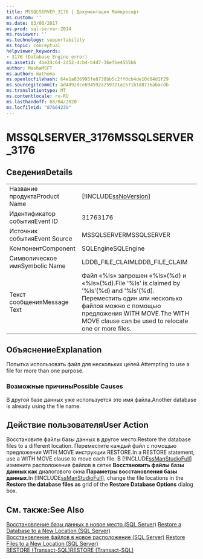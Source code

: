```yaml
---
title: MSSQLSERVER_3176 | Документация Майкрософт
ms.custom: ''
ms.date: 03/06/2017
ms.prod: sql-server-2014
ms.reviewer: ''
ms.technology: supportability
ms.topic: conceptual
helpviewer_keywords:
- 3176 (Database Engine error)
ms.assetid: 4be24c64-2d52-4cb4-b4d7-36efbe4555b6
author: MashaMSFT
ms.author: mathoma
ms.openlocfilehash: 64e1a836995fe8738bb5c2ff0cb4de10d84d1f29
ms.sourcegitcommit: ad4d92dce894592a259721a1571b1d8736abacdb
ms.translationtype: MT
ms.contentlocale: ru-RU
ms.lasthandoff: 08/04/2020
ms.locfileid: "87664239"
---
```

# <a name="mssqlserver_3176"></a><span data-ttu-id="db9b4-102">MSSQLSERVER_3176</span><span class="sxs-lookup"><span data-stu-id="db9b4-102">MSSQLSERVER_3176</span></span>
    
## <a name="details"></a><span data-ttu-id="db9b4-103">Сведения</span><span class="sxs-lookup"><span data-stu-id="db9b4-103">Details</span></span>  
  
|||  
|-|-|  
|<span data-ttu-id="db9b4-104">Название продукта</span><span class="sxs-lookup"><span data-stu-id="db9b4-104">Product Name</span></span>|[!INCLUDE[ssNoVersion](../../includes/ssnoversion-md.md)]|  
|<span data-ttu-id="db9b4-105">Идентификатор события</span><span class="sxs-lookup"><span data-stu-id="db9b4-105">Event ID</span></span>|<span data-ttu-id="db9b4-106">3176</span><span class="sxs-lookup"><span data-stu-id="db9b4-106">3176</span></span>|  
|<span data-ttu-id="db9b4-107">Источник события</span><span class="sxs-lookup"><span data-stu-id="db9b4-107">Event Source</span></span>|<span data-ttu-id="db9b4-108">MSSQLSERVER</span><span class="sxs-lookup"><span data-stu-id="db9b4-108">MSSQLSERVER</span></span>|  
|<span data-ttu-id="db9b4-109">Компонент</span><span class="sxs-lookup"><span data-stu-id="db9b4-109">Component</span></span>|<span data-ttu-id="db9b4-110">SQLEngine</span><span class="sxs-lookup"><span data-stu-id="db9b4-110">SQLEngine</span></span>|  
|<span data-ttu-id="db9b4-111">Символическое имя</span><span class="sxs-lookup"><span data-stu-id="db9b4-111">Symbolic Name</span></span>|<span data-ttu-id="db9b4-112">LDDB_FILE_CLAIM</span><span class="sxs-lookup"><span data-stu-id="db9b4-112">LDDB_FILE_CLAIM</span></span>|  
|<span data-ttu-id="db9b4-113">Текст сообщения</span><span class="sxs-lookup"><span data-stu-id="db9b4-113">Message Text</span></span>|<span data-ttu-id="db9b4-114">Файл «%ls» запрошен «%ls»(%d) и «%ls»(%d).</span><span class="sxs-lookup"><span data-stu-id="db9b4-114">File '%ls' is claimed by '%ls'(%d) and '%ls'(%d).</span></span> <span data-ttu-id="db9b4-115">Переместить один или несколько файлов можно с помощью предложения WITH MOVE.</span><span class="sxs-lookup"><span data-stu-id="db9b4-115">The WITH MOVE clause can be used to relocate one or more files.</span></span>|  
  
## <a name="explanation"></a><span data-ttu-id="db9b4-116">Объяснение</span><span class="sxs-lookup"><span data-stu-id="db9b4-116">Explanation</span></span>  
 <span data-ttu-id="db9b4-117">Попытка использовать файл для нескольких целей.</span><span class="sxs-lookup"><span data-stu-id="db9b4-117">Attempting to use a file for more than one purpose.</span></span>  
  
### <a name="possible-causes"></a><span data-ttu-id="db9b4-118">Возможные причины</span><span class="sxs-lookup"><span data-stu-id="db9b4-118">Possible Causes</span></span>  
 <span data-ttu-id="db9b4-119">В другой базе данных уже используется это имя файла.</span><span class="sxs-lookup"><span data-stu-id="db9b4-119">Another database is already using the file name.</span></span>  
  
## <a name="user-action"></a><span data-ttu-id="db9b4-120">Действие пользователя</span><span class="sxs-lookup"><span data-stu-id="db9b4-120">User Action</span></span>  
 <span data-ttu-id="db9b4-121">Восстановите файлы базы данных в другое место.</span><span class="sxs-lookup"><span data-stu-id="db9b4-121">Restore the database files to a different location.</span></span> <span data-ttu-id="db9b4-122">Переместите каждый файл с помощью предложения WITH MOVE инструкции RESTORE.</span><span class="sxs-lookup"><span data-stu-id="db9b4-122">In a RESTORE statement, use a WITH MOVE clause to move each file.</span></span> <span data-ttu-id="db9b4-123">В [!INCLUDE[ssManStudioFull](../../includes/ssmanstudiofull-md.md)] измените расположения файлов в сетке **Восстановить файлы базы данных как** диалогового окна **Параметры восстановления базы данных**.</span><span class="sxs-lookup"><span data-stu-id="db9b4-123">In [!INCLUDE[ssManStudioFull](../../includes/ssmanstudiofull-md.md)], change the file locations in the **Restore the database files as** grid of the **Restore Database Options** dialog box.</span></span>  
  
## <a name="see-also"></a><span data-ttu-id="db9b4-124">См. также:</span><span class="sxs-lookup"><span data-stu-id="db9b4-124">See Also</span></span>  
 <span data-ttu-id="db9b4-125">[Восстановление базы данных в новое место (SQL Server)](../backup-restore/restore-a-database-to-a-new-location-sql-server.md) </span><span class="sxs-lookup"><span data-stu-id="db9b4-125">[Restore a Database to a New Location &#40;SQL Server&#41;](../backup-restore/restore-a-database-to-a-new-location-sql-server.md) </span></span>  
 <span data-ttu-id="db9b4-126">[Восстановление файлов в новое расположение &#40;SQL Server&#41;](../backup-restore/restore-files-to-a-new-location-sql-server.md) </span><span class="sxs-lookup"><span data-stu-id="db9b4-126">[Restore Files to a New Location &#40;SQL Server&#41;](../backup-restore/restore-files-to-a-new-location-sql-server.md) </span></span>  
 [<span data-ttu-id="db9b4-127">RESTORE (Transact-SQL)</span><span class="sxs-lookup"><span data-stu-id="db9b4-127">RESTORE &#40;Transact-SQL&#41;</span></span>](/sql/t-sql/statements/restore-statements-transact-sql)  
  
  
